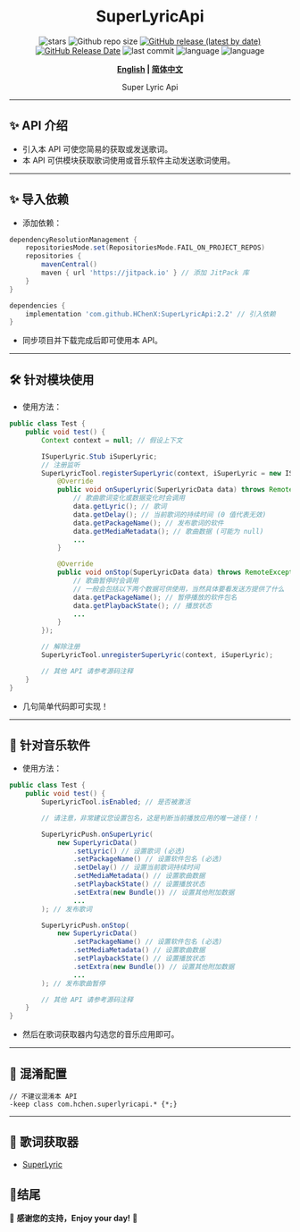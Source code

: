 <div align="center">
<h1>SuperLyricApi</h1>

![stars](https://img.shields.io/github/stars/HChenX/SuperLyricApi?style=flat)
![Github repo size](https://img.shields.io/github/repo-size/HChenX/SuperLyricApi)
[![GitHub release (latest by date)](https://img.shields.io/github/v/release/HChenX/SuperLyricApi)](https://github.com/HChenX/SuperLyricApi/releases)
[![GitHub Release Date](https://img.shields.io/github/release-date/HChenX/SuperLyricApi)](https://github.com/HChenX/SuperLyricApi/releases)
![last commit](https://img.shields.io/github/last-commit/HChenX/SuperLyricApi?style=flat)
![language](https://img.shields.io/badge/language-java-purple)
![language](https://img.shields.io/badge/language-aidl-purple)

<p><b><a href="README-en.md">English</a> | <a href="README.md">简体中文</a></b></p>
<p>Super Lyric Api</p>
</div>

---

## ✨ API 介绍

- 引入本 API 可使您简易的获取或发送歌词。
- 本 API 可供模块获取歌词使用或音乐软件主动发送歌词使用。

---

## ✨ 导入依赖

- 添加依赖：

```groovy
dependencyResolutionManagement {
    repositoriesMode.set(RepositoriesMode.FAIL_ON_PROJECT_REPOS)
    repositories {
        mavenCentral()
        maven { url 'https://jitpack.io' } // 添加 JitPack 库
    }
}

dependencies {
    implementation 'com.github.HChenX:SuperLyricApi:2.2' // 引入依赖
}
```

- 同步项目并下载完成后即可使用本 API。

---

## 🛠 针对模块使用

- 使用方法：

```java
public class Test {
    public void test() {
        Context context = null; // 假设上下文

        ISuperLyric.Stub iSuperLyric;
        // 注册监听
        SuperLyricTool.registerSuperLyric(context, iSuperLyric = new ISuperLyric.Stub() {
            @Override
            public void onSuperLyric(SuperLyricData data) throws RemoteException {
                // 歌曲歌词变化或数据变化时会调用
                data.getLyric(); // 歌词
                data.getDelay(); // 当前歌词的持续时间 (0 值代表无效)
                data.getPackageName(); // 发布歌词的软件
                data.getMediaMetadata(); // 歌曲数据 (可能为 null)
                ...
            }

            @Override
            public void onStop(SuperLyricData data) throws RemoteException {
                // 歌曲暂停时会调用
                // 一般会包括以下两个数据可供使用，当然具体要看发送方提供了什么
                data.getPackageName(); // 暂停播放的软件包名
                data.getPlaybackState(); // 播放状态
                ...
            }
        });

        // 解除注册
        SuperLyricTool.unregisterSuperLyric(context, iSuperLyric);

        // 其他 API 请参考源码注释
    }
}
```

- 几句简单代码即可实现！

---

## 🔧 针对音乐软件

- 使用方法：

```java
public class Test {
    public void test() {
        SuperLyricTool.isEnabled; // 是否被激活

        // 请注意，非常建议您设置包名，这是判断当前播放应用的唯一途径！！

        SuperLyricPush.onSuperLyric(
            new SuperLyricData()
                .setLyric() // 设置歌词 (必选)
                .setPackageName() // 设置软件包名 (必选)
                .setDelay() // 设置当前歌词持续时间
                .setMediaMetadata() // 设置歌曲数据
                .setPlaybackState() // 设置播放状态
                .setExtra(new Bundle()) // 设置其他附加数据
                ...
        ); // 发布歌词

        SuperLyricPush.onStop(
            new SuperLyricData()
                .setPackageName() // 设置软件包名 (必选)
                .setMediaMetadata() // 设置歌曲数据
                .setPlaybackState() // 设置播放状态
                .setExtra(new Bundle()) // 设置其他附加数据
                ...
        ); // 发布歌曲暂停

        // 其他 API 请参考源码注释
    }
}
```

- 然后在歌词获取器内勾选您的音乐应用即可。

---

## 🌟 混淆配置

```text
// 不建议混淆本 API
-keep class com.hchen.superlyricapi.* {*;}
```

---

## 📢 歌词获取器

- [SuperLyric](https://github.com/HChenX/SuperLyric)

## 🎉结尾

💖 **感谢您的支持，Enjoy your day!** 🚀
